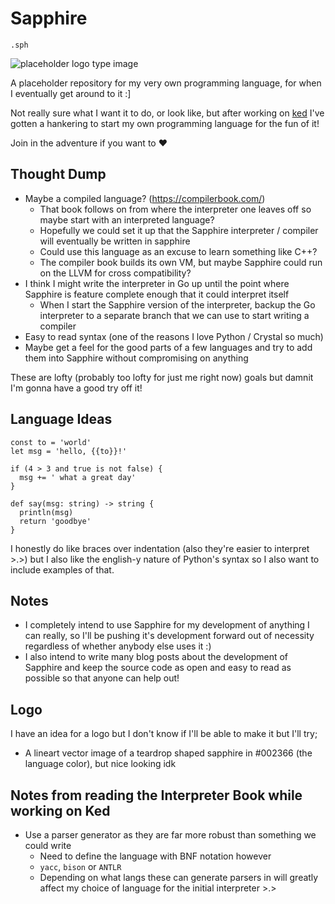 # Sapphire

`.sph`

![placeholder logo type image](https://dummyimage.com/600x400/002366/d4def6.png&text=Sapphire)

A placeholder repository for my very own programming language, for when I eventually get around to it :]

Not really sure what I want it to do, or look like, but after working on [ked](https://github.com/crnbrdrck/ked) I've gotten a hankering to start my own programming language for the fun of it! 

Join in the adventure if you want to :heart:

## Thought Dump
- Maybe a compiled language? (https://compilerbook.com/)
    - That book follows on from where the interpreter one leaves off so maybe start with an interpreted language?
    - Hopefully we could set it up that the Sapphire interpreter / compiler will eventually be written in sapphire
    - Could use this language as an excuse to learn something like C++?
    - The compiler book builds its own VM, but maybe Sapphire could run on the LLVM for cross compatibility?
- I think I might write the interpreter in Go up until the point where Sapphire is feature complete enough that it could interpret itself
    - When I start the Sapphire version of the interpreter, backup the Go interpreter to a separate branch that we can use to start writing a compiler
- Easy to read syntax (one of the reasons I love Python / Crystal so much)
- Maybe get a feel for the good parts of a few languages and try to add them into Sapphire without compromising on anything

These are lofty (probably too lofty for just me right now) goals but damnit I'm gonna have a good try off it!

## Language Ideas

```sapphire
const to = 'world'
let msg = 'hello, {{to}}!'

if (4 > 3 and true is not false) {
  msg += ' what a great day'
}

def say(msg: string) -> string {
  println(msg)
  return 'goodbye'
}
```
I honestly do like braces over indentation (also they're easier to interpret >.>)  but I also like the english-y nature of Python's syntax so I also want to include examples of that.

## Notes
- I completely intend to use Sapphire for my development of anything I can really, so I'll be pushing it's development forward out of necessity regardless of whether anybody else uses it :)
- I also intend to write many blog posts about the development of Sapphire and keep the source code as open and easy to read as possible so that anyone can help out!

## Logo
I have an idea for a logo but I don't know if I'll be able to make it but I'll try;
- A lineart vector image of a teardrop shaped sapphire in #002366 (the language color), but nice looking idk

## Notes from reading the Interpreter Book while working on Ked
- Use a parser generator as they are far more robust than something we could write
    - Need to define the language with BNF notation however
    -  `yacc`, `bison` or `ANTLR`
    - Depending on what langs these can generate parsers in will greatly affect my choice of language for the initial interpreter >.>
